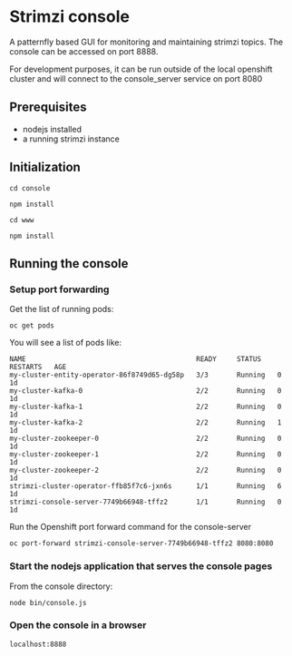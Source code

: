 # Strimzi console

A patternfly based GUI for monitoring and maintaining strimzi topics. The console
can be accessed on port 8888.

For development purposes, it can be run outside of the local openshift
cluster and will connect to the console_server service on port 8080

## Prerequisites

- nodejs installed
- a running strimzi instance 

## Initialization


`cd console`

`npm install`

`cd www`

`npm install`


## Running the console

### Setup port forwarding

Get the list of running pods:

`oc get pods`

You will see a list of pods like:

```
NAME                                          READY     STATUS    RESTARTS   AGE
my-cluster-entity-operator-86f8749d65-dg58p   3/3       Running   0          1d
my-cluster-kafka-0                            2/2       Running   0          1d
my-cluster-kafka-1                            2/2       Running   0          1d
my-cluster-kafka-2                            2/2       Running   1          1d
my-cluster-zookeeper-0                        2/2       Running   0          1d
my-cluster-zookeeper-1                        2/2       Running   0          1d
my-cluster-zookeeper-2                        2/2       Running   0          1d
strimzi-cluster-operator-ffb85f7c6-jxn6s      1/1       Running   6          1d
strimzi-console-server-7749b66948-tffz2       1/1       Running   0          1d
```

Run the Openshift port forward command for the console-server

`oc port-forward strimzi-console-server-7749b66948-tffz2 8080:8080`

### Start the nodejs application that serves the console pages

From the console directory:

`node bin/console.js`

### Open the console in a browser

`localhost:8888`

